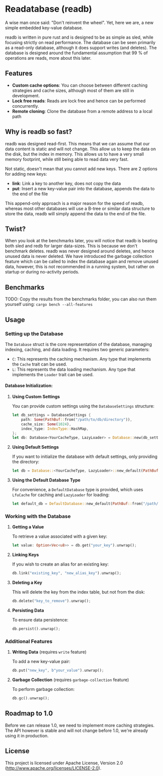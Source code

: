 # Readatabase (readb)

A wise man once said: "Don't reinvent the wheel". Yet, here we are, a new simple embedded key-value database. 

readb is written in pure rust and is designed to be as simple as sled, while focusing strictly on read performance. The
database can be seen primarily as a read-only database, although it does support writes (and deletes). The database is
designed around the fundamental assumption that 99 % of operations are reads, more about this later.

## Features
- **Custom cache options**: You can choose between different caching strategies and cache sizes, although most of them are
  still in development.
- **Lock free reads**: Reads are lock free and hence can be performed concurrently.
- **Remote cloning**: Clone the database from a remote address to a local path

## Why is readb so fast?
readb was designed read-first. This means that we can assume that our data content is static and will not change. This
allow us to keep the data on the disk, but the index in memory. This allows us to have a very small memory footprint,
while still being able to read data very fast.

Not static, doesn't mean that you cannot add new keys. There are 2 options for adding new keys:
- **link**: Link a key to another key, does not copy the data
- **put**: Insert a new key-value pair into the database, appends the data to the end of the file

This append-only approach is a major reason for the speed of readb, whereas most other databases will use a B-tree or
similar data structure to store the data, readb will simply append the data to the end of the file. 

## Twist?
When you look at the benchmarks later, you will notice that readb is beating both sled and redb for larger data-sizes. This
is because we don't benchmark deletes. readb was never designed around deletes, and hence unused data is never deleted.
We have introduced the garbage collection feature which can be called to index the database again and remove unused data,
however, this is not recommended in a running system, but rather on startup or during no-activity periods.

## Benchmarks
TODO: Copy the results from the benchmarks folder, you can also run them yourself using:
`cargo bench --all-features`

## Usage

### Setting up the Database

The `Database` struct is the core representation of the database, managing indexing, caching, and data loading. It requires two generic parameters:

- `C`: This represents the caching mechanism. Any type that implements the `Cache` trait can be used.
- `L`: This represents the data loading mechanism. Any type that implements the `Loader` trait can be used.

#### Database Initialization:

1. **Using Custom Settings**

   You can provide custom settings using the `DatabaseSettings` structure:

   ```rust
   let db_settings = DatabaseSettings {
       path: Some(PathBuf::from("/path/to/db/directory")),
       cache_size: Some(1024),
       index_type: IndexType::HashMap,
   };
   let db: Database<YourCacheType, LazyLoader> = Database::new(db_settings).unwrap();
   ```

2. **Using Default Settings**

   If you want to initialize the database with default settings, only providing the directory:

   ```rust
   let db = Database::<YourCacheType, LazyLoader>::new_default(PathBuf::from("/path/to/db/directory"));
   ```

3. **Using the Default Database Type**

   For convenience, a `DefaultDatabase` type is provided, which uses `LfuCache` for caching and `LazyLoader` for loading:

   ```rust
   let default_db = DefaultDatabase::new_default(PathBuf::from("/path/to/db/directory"));
   ```

### Working with the Database

1. **Getting a Value**

   To retrieve a value associated with a given key:

   ```rust
   let value: Option<Vec<u8>> = db.get("your_key").unwrap();
   ```

2. **Linking Keys**

   If you wish to create an alias for an existing key:

   ```rust
   db.link("existing_key", "new_alias_key").unwrap();
   ```

3. **Deleting a Key**

   This will delete the key from the index table, but not from the disk:

   ```rust
   db.delete("key_to_remove").unwrap();
   ```

4. **Persisting Data**

   To ensure data persistence:

   ```rust
   db.persist().unwrap();
   ```

### Additional Features

1. **Writing Data** (requires `write` feature)

   To add a new key-value pair:

   ```rust
   db.put("new_key", b"your_value").unwrap();
   ```

2. **Garbage Collection** (requires `garbage-collection` feature)

   To perform garbage collection:

   ```rust
   db.gc().unwrap();
   ```

## Roadmap to 1.0

Before we can release 1.0, we need to implement more caching strategies. The API however is stable and will not change
before 1.0, we're already using it in production.

## License

This project is licensed under Apache License, Version 2.0 (http://www.apache.org/licenses/LICENSE-2.0).
